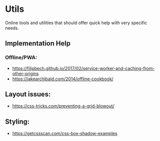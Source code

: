 # Utils

Online tools and utilities that should offer quick help with very specific needs.


## Implementation Help

### Offline/PWA:
- https://filipbech.github.io/2017/02/service-worker-and-caching-from-other-origins
- https://jakearchibald.com/2014/offline-cookbook/

## Layout issues:
- https://css-tricks.com/preventing-a-grid-blowout/

## Styling:
- https://getcssscan.com/css-box-shadow-examples
